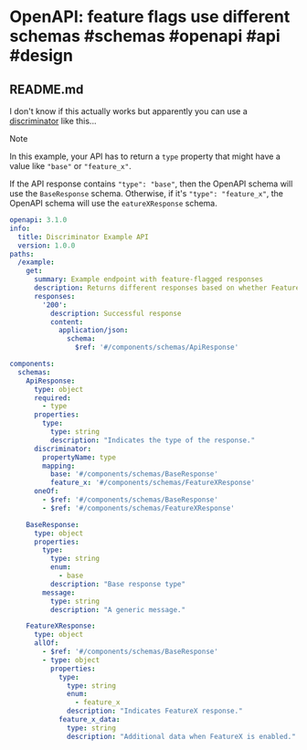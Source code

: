 # OpenAPI: feature flags use different schemas #schemas #openapi #api #design

## README.md

I don't know if this actually works but apparently you can use a [discriminator](https://swagger.io/docs/specification/v3_0/data-models/inheritance-and-polymorphism/#discriminator) like this...

> [!NOTE]
> In this example, your API has to return a `type` property that might have a value like `"base"` or `"feature_x"`.

If the API response contains `"type": "base"`, then the OpenAPI schema will use the `BaseResponse` schema. 
Otherwise, if it's `"type": "feature_x"`, the OpenAPI schema will use the `eatureXResponse` schema.

```yaml
openapi: 3.1.0
info:
  title: Discriminator Example API
  version: 1.0.0
paths:
  /example:
    get:
      summary: Example endpoint with feature-flagged responses
      description: Returns different responses based on whether FeatureX is enabled.
      responses:
        '200':
          description: Successful response
          content:
            application/json:
              schema:
                $ref: '#/components/schemas/ApiResponse'

components:
  schemas:
    ApiResponse:
      type: object
      required:
        - type
      properties:
        type:
          type: string
          description: "Indicates the type of the response."
      discriminator:
        propertyName: type
        mapping:
          base: '#/components/schemas/BaseResponse'
          feature_x: '#/components/schemas/FeatureXResponse'
      oneOf:
        - $ref: '#/components/schemas/BaseResponse'
        - $ref: '#/components/schemas/FeatureXResponse'

    BaseResponse:
      type: object
      properties:
        type:
          type: string
          enum:
            - base
          description: "Base response type"
        message:
          type: string
          description: "A generic message."

    FeatureXResponse:
      type: object
      allOf:
        - $ref: '#/components/schemas/BaseResponse'
        - type: object
          properties:
            type:
              type: string
              enum:
                - feature_x
              description: "Indicates FeatureX response."
            feature_x_data:
              type: string
              description: "Additional data when FeatureX is enabled."
```

